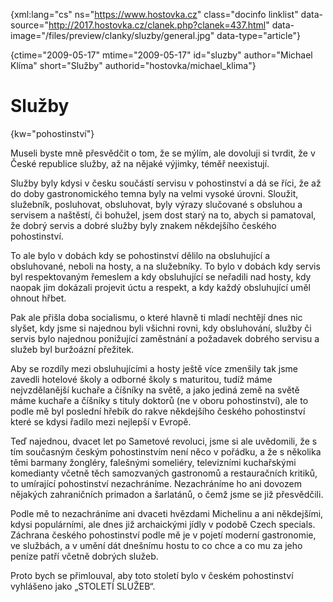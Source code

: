 
{xml:lang="cs" ns="https://www.hostovka.cz" class="docinfo linklist" data-source="http://2017.hostovka.cz/clanek.php?clanek=437.html" data-image="/files/preview/clanky/sluzby/general.jpg" data-type="article"}

{ctime="2009-05-17" mtime="2009-05-17" id="sluzby" author="Michael Klíma" short="Služby" authorid="hostovka/michael_klima"}

# Služby

<!-- generated attribute kw by user_udpatekw.sh on 2020-02-28, do not edit -->

{kw="pohostinství"}

Museli byste mně přesvědčit o tom, že se mýlím, ale dovoluji si tvrdit, že v České republice služby, až na nějaké výjimky, téměř neexistují.

Služby byly kdysi v česku součástí servisu v pohostinství a dá se říci, že až do doby gastronomického temna byly na velmi vysoké úrovni. Sloužit, služebník, posluhovat, obsluhovat, byly výrazy slučované s obsluhou a servisem a naštěstí, či bohužel, jsem dost starý na to, abych si pamatoval, že dobrý servis a dobré služby byly znakem někdejšího českého pohostinství.

To ale bylo v dobách kdy se pohostinství dělilo na obsluhující a obsluhované, neboli na hosty, a na služebníky. To bylo v dobách kdy servis byl respektovaným řemeslem a kdy obsluhující se neřadili nad hosty, kdy naopak jim dokázali projevit úctu a respekt, a kdy každý obsluhující uměl ohnout hřbet.

Pak ale přišla doba socialismu, o které hlavně ti mladí nechtějí dnes nic slyšet, kdy jsme si najednou byli všichni rovni, kdy obsluhování, služby či servis bylo najednou ponižující zaměstnání a požadavek dobrého servisu a služeb byl buržoázní přežitek.

Aby se rozdíly mezi obsluhujícími a hosty ještě více zmenšily tak jsme zavedli hotelové školy a odborné školy s maturitou, tudíž máme nejvzdělanější kuchaře a číšníky na světě, a jako jediná země na světě máme kuchaře a číšníky s tituly doktorů (ne v oboru pohostinství), ale to podle mě byl poslední hřebík do rakve někdejšího českého pohostinství které se kdysi řadilo mezi nejlepší v Evropě.

Teď najednou, dvacet let po Sametové revoluci, jsme si ale uvědomili, že s tím současným českým pohostinstvím není něco v pořádku, a že s několika těmi barmany žongléry, falešnými someliéry, televizními kuchařskými komedianty včetně těch samozvaných gastronomů a restauračních kritiků, to umírající pohostinství nezachráníme. Nezachráníme ho ani dovozem nějakých zahraničních primadon a šarlatánů, o čemž jsme se již přesvědčili.

Podle mě to nezachráníme ani dvaceti hvězdami Michelinu a ani někdejšími, kdysi populárními, ale dnes již archaickými jídly v podobě Czech specials. Záchrana českého pohostinství podle mě je v pojetí moderní gastronomie, ve službách, a v umění dát dnešnímu hostu to co chce a co mu za jeho peníze patří včetně dobrých služeb.

Proto bych se přimlouval, aby toto století bylo v českém pohostinství vyhlášeno jako „STOLETÍ SLUŽEB“.

